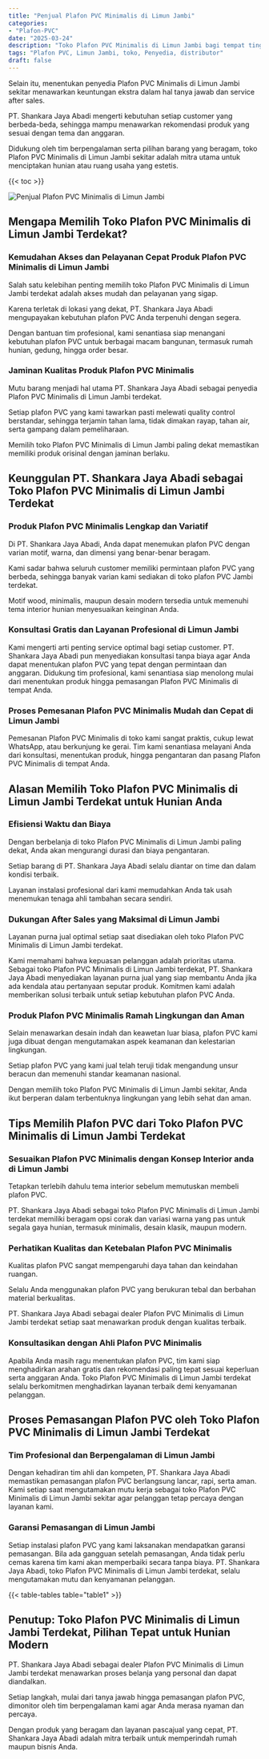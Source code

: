 ```yaml
---
title: "Penjual Plafon PVC Minimalis di Limun Jambi"
categories: 
- "Plafon-PVC"
date: "2025-03-24"
description: "Toko Plafon PVC Minimalis di Limun Jambi bagi tempat tinggal, office, serta ritel. Material unggulan, beragam motif, pilihan warna elegan, beserta layanan pemasangan dikerjakan oleh tim profesional dan garansi resmi!|Layanan distribusi Plafon PVC Minimalis di Limun Jambi untuk keperluan rumah, kantor, atau gerai, beserta produk berkualitas dan instalasi oleh tenaga ahli ahli serta kepastian resmi.|Pilihan Plafon PVC Minimalis di Limun Jambi yang terbukti untuk hunian, perkantoran, serta ritel, bersama produk berkualitas dan penempatan ditangani oleh tim profesional dan garansi resmi.|Penyediaan Plafon PVC Minimalis di Limun Jambi bagi rumah, perkantoran, dan gerai, beserta material terbaik dan instalasi oleh teknisi berpengalaman, disertai beserta jaminan resmi.}"
tags: "Plafon PVC, Limun Jambi, toko, Penyedia, distributor"
draft: false
---
```


Selain itu, menentukan penyedia Plafon PVC Minimalis di Limun Jambi sekitar menawarkan keuntungan ekstra dalam hal tanya jawab dan service after sales.

PT. Shankara Jaya Abadi mengerti kebutuhan setiap customer yang berbeda-beda, sehingga mampu menawarkan rekomendasi produk yang sesuai dengan tema dan anggaran.

Didukung oleh tim berpengalaman serta pilihan barang yang beragam, toko Plafon PVC Minimalis di Limun Jambi sekitar adalah mitra utama untuk menciptakan hunian atau ruang usaha yang estetis.

{{< toc >}}

![Penjual Plafon PVC Minimalis di Limun Jambi](/images/Plafon-PVC/Penjual-Plafon-PVC-Minimalis-di-Limun-Jambi.png)


## Mengapa Memilih Toko Plafon PVC Minimalis di Limun Jambi Terdekat?

### Kemudahan Akses dan Pelayanan Cepat Produk Plafon PVC Minimalis di Limun Jambi

Salah satu kelebihan penting memilih toko Plafon PVC Minimalis di Limun Jambi terdekat adalah akses mudah dan pelayanan yang sigap.

Karena terletak di lokasi yang dekat, PT. Shankara Jaya Abadi mengupayakan kebutuhan plafon PVC Anda terpenuhi dengan segera.

Dengan bantuan tim profesional, kami senantiasa siap menangani kebutuhan plafon PVC untuk berbagai macam bangunan, termasuk rumah hunian, gedung, hingga order besar.

### Jaminan Kualitas Produk Plafon PVC Minimalis

Mutu barang menjadi hal utama PT. Shankara Jaya Abadi sebagai penyedia Plafon PVC Minimalis di Limun Jambi terdekat.

Setiap plafon PVC yang kami tawarkan pasti melewati quality control berstandar, sehingga terjamin tahan lama, tidak dimakan rayap, tahan air, serta gampang dalam pemeliharaan.

Memilih toko Plafon PVC Minimalis di Limun Jambi paling dekat memastikan memiliki produk orisinal dengan jaminan berlaku.

## Keunggulan PT. Shankara Jaya Abadi sebagai Toko Plafon PVC Minimalis di Limun Jambi Terdekat

### Produk Plafon PVC Minimalis Lengkap dan Variatif

Di PT. Shankara Jaya Abadi, Anda dapat menemukan plafon PVC dengan varian motif, warna, dan dimensi yang benar-benar beragam.

Kami sadar bahwa seluruh customer memiliki permintaan plafon PVC yang berbeda, sehingga banyak varian kami sediakan di toko plafon PVC Jambi terdekat.

Motif wood, minimalis, maupun desain modern tersedia untuk memenuhi tema interior hunian menyesuaikan keinginan Anda.

### Konsultasi Gratis dan Layanan Profesional di Limun Jambi

Kami mengerti arti penting service optimal bagi setiap customer. PT. Shankara Jaya Abadi pun menyediakan konsultasi tanpa biaya agar Anda dapat menentukan plafon PVC yang tepat dengan permintaan dan anggaran. Didukung tim profesional, kami senantiasa siap menolong mulai dari menentukan produk hingga pemasangan Plafon PVC Minimalis di tempat Anda.

### Proses Pemesanan Plafon PVC Minimalis Mudah dan Cepat di Limun Jambi

Pemesanan Plafon PVC Minimalis di toko kami sangat praktis, cukup lewat WhatsApp, atau berkunjung ke gerai. Tim kami senantiasa melayani Anda dari konsultasi, menentukan produk, hingga pengantaran dan pasang Plafon PVC Minimalis di tempat Anda.

## Alasan Memilih Toko Plafon PVC Minimalis di Limun Jambi Terdekat untuk Hunian Anda

### Efisiensi Waktu dan Biaya

Dengan berbelanja di toko Plafon PVC Minimalis di Limun Jambi paling dekat, Anda akan mengurangi durasi dan biaya pengantaran.

Setiap barang di PT. Shankara Jaya Abadi selalu diantar on time dan dalam kondisi terbaik.

Layanan instalasi profesional dari kami memudahkan Anda tak usah menemukan tenaga ahli tambahan secara sendiri.

### Dukungan After Sales yang Maksimal di Limun Jambi

Layanan purna jual optimal setiap saat disediakan oleh toko Plafon PVC Minimalis di Limun Jambi terdekat.

Kami memahami bahwa kepuasan pelanggan adalah prioritas utama. Sebagai toko Plafon PVC Minimalis di Limun Jambi terdekat, PT. Shankara Jaya Abadi menyediakan layanan purna jual yang siap membantu Anda jika ada kendala atau pertanyaan seputar produk. Komitmen kami adalah memberikan solusi terbaik untuk setiap kebutuhan plafon PVC Anda.

### Produk Plafon PVC Minimalis Ramah Lingkungan dan Aman

Selain menawarkan desain indah dan keawetan luar biasa, plafon PVC kami juga dibuat dengan mengutamakan aspek keamanan dan kelestarian lingkungan.

Setiap plafon PVC yang kami jual telah teruji tidak mengandung unsur beracun dan memenuhi standar keamanan nasional.

Dengan memilih toko Plafon PVC Minimalis di Limun Jambi sekitar, Anda ikut berperan dalam terbentuknya lingkungan yang lebih sehat dan aman.

## Tips Memilih Plafon PVC dari Toko Plafon PVC Minimalis di Limun Jambi Terdekat

### Sesuaikan Plafon PVC Minimalis dengan Konsep Interior anda di Limun Jambi

Tetapkan terlebih dahulu tema interior sebelum memutuskan membeli plafon PVC.

PT. Shankara Jaya Abadi sebagai toko Plafon PVC Minimalis di Limun Jambi terdekat memiliki beragam opsi corak dan variasi warna yang pas untuk segala gaya hunian, termasuk minimalis, desain klasik, maupun modern.

### Perhatikan Kualitas dan Ketebalan Plafon PVC Minimalis

Kualitas plafon PVC sangat mempengaruhi daya tahan dan keindahan ruangan.

Selalu Anda menggunakan plafon PVC yang berukuran tebal dan berbahan material berkualitas.

PT. Shankara Jaya Abadi sebagai dealer Plafon PVC Minimalis di Limun Jambi terdekat setiap saat menawarkan produk dengan kualitas terbaik.

### Konsultasikan dengan Ahli Plafon PVC Minimalis

Apabila Anda masih ragu menentukan plafon PVC, tim kami siap menghadirkan arahan gratis dan rekomendasi paling tepat sesuai keperluan serta anggaran Anda. Toko Plafon PVC Minimalis di Limun Jambi terdekat selalu berkomitmen menghadirkan layanan terbaik demi kenyamanan pelanggan.

## Proses Pemasangan Plafon PVC oleh Toko Plafon PVC Minimalis di Limun Jambi Terdekat

### Tim Profesional dan Berpengalaman di Limun Jambi

Dengan kehadiran tim ahli dan kompeten, PT. Shankara Jaya Abadi memastikan pemasangan plafon PVC berlangsung lancar, rapi, serta aman. Kami setiap saat mengutamakan mutu kerja sebagai toko Plafon PVC Minimalis di Limun Jambi sekitar agar pelanggan tetap percaya dengan layanan kami.

### Garansi Pemasangan di Limun Jambi

Setiap instalasi plafon PVC yang kami laksanakan mendapatkan garansi pemasangan. Bila ada gangguan setelah pemasangan, Anda tidak perlu cemas karena tim kami akan memperbaiki secara tanpa biaya. PT. Shankara Jaya Abadi, toko Plafon PVC Minimalis di Limun Jambi terdekat, selalu mengutamakan mutu dan kenyamanan pelanggan.

{{< table-tables table="table1" >}}

## Penutup: Toko Plafon PVC Minimalis di Limun Jambi Terdekat, Pilihan Tepat untuk Hunian Modern

PT. Shankara Jaya Abadi sebagai dealer Plafon PVC Minimalis di Limun Jambi terdekat menawarkan proses belanja yang personal dan dapat diandalkan.

Setiap langkah, mulai dari tanya jawab hingga pemasangan plafon PVC, dimonitor oleh tim berpengalaman kami agar Anda merasa nyaman dan percaya.

Dengan produk yang beragam dan layanan pascajual yang cepat, PT. Shankara Jaya Abadi adalah mitra terbaik untuk memperindah rumah maupun bisnis Anda.
